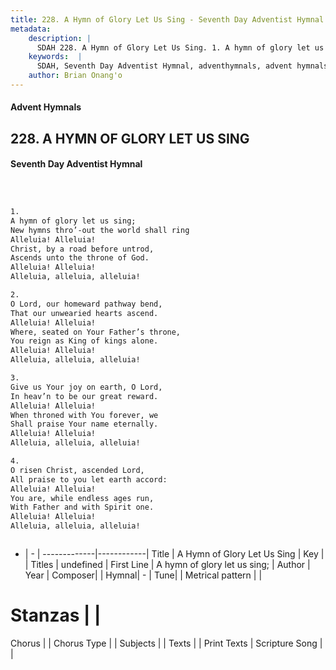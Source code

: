 ```yaml
---
title: 228. A Hymn of Glory Let Us Sing - Seventh Day Adventist Hymnal
metadata:
    description: |
      SDAH 228. A Hymn of Glory Let Us Sing. 1. A hymn of glory let us sing; New hymns thro’-out the world shall ring Alleluia! Alleluia! Christ, by a road before untrod, Ascends unto the throne of God. Alleluia! Alleluia! Alleluia, alleluia, alleluia!
    keywords:  |
      SDAH, Seventh Day Adventist Hymnal, adventhymnals, advent hymnals, A Hymn of Glory Let Us Sing, A hymn of glory let us sing; 
    author: Brian Onang'o
---
```


#### Advent Hymnals
## 228. A HYMN OF GLORY LET US SING
#### Seventh Day Adventist Hymnal

```txt



1.
A hymn of glory let us sing;
New hymns thro’-out the world shall ring
Alleluia! Alleluia!
Christ, by a road before untrod,
Ascends unto the throne of God.
Alleluia! Alleluia!
Alleluia, alleluia, alleluia!

2.
O Lord, our homeward pathway bend,
That our unwearied hearts ascend.
Alleluia! Alleluia!
Where, seated on Your Father’s throne,
You reign as King of kings alone.
Alleluia! Alleluia!
Alleluia, alleluia, alleluia!

3.
Give us Your joy on earth, O Lord,
In heav’n to be our great reward.
Alleluia! Alleluia!
When throned with You forever, we
Shall praise Your name eternally.
Alleluia! Alleluia!
Alleluia, alleluia, alleluia!

4.
O risen Christ, ascended Lord,
All praise to you let earth accord:
Alleluia! Alleluia!
You are, while endless ages run,
With Father and with Spirit one.
Alleluia! Alleluia!
Alleluia, alleluia, alleluia!



```

- |   -  |
-------------|------------|
Title | A Hymn of Glory Let Us Sing |
Key |  |
Titles | undefined |
First Line | A hymn of glory let us sing; |
Author | 
Year | 
Composer|  |
Hymnal|  - |
Tune|  |
Metrical pattern | |
# Stanzas |  |
Chorus |  |
Chorus Type |  |
Subjects |  |
Texts |  |
Print Texts | 
Scripture Song |  |
  
